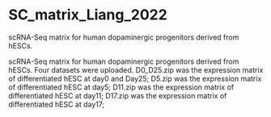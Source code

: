 # SC_matrix_Liang_2022
scRNA-Seq matrix for human dopaminergic progenitors derived from hESCs.

scRNA-Seq matrix for human dopaminergic progenitors derived from hESCs. Four datasets were uploaded. D0_D25.zip was the expression matrix of differentiated hESC at day0 and Day25; D5.zip was the expression matrix of differentiated hESC at day5; D11.zip was the expression matrix of differentiated hESC at day11; D17.zip was the expression matrix of differentiated hESC at day17;
